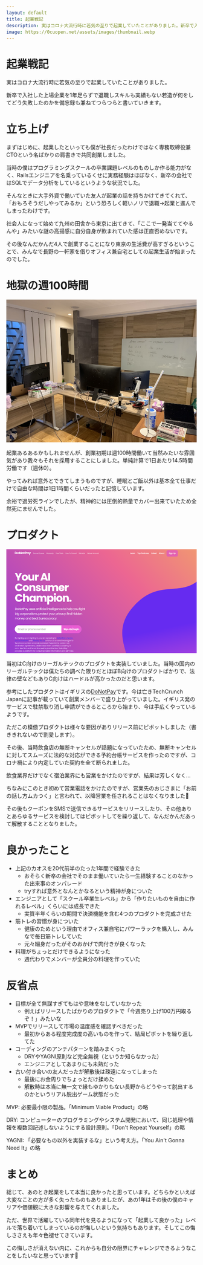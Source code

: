 ```yaml
---
layout: default
title: 起業戦記
description: 実はコロナ大流行時に若気の至りで起業していたことがありました。新卒で入社した上場企業を1年足らずで退職しスキルも実績…
image: https://0cuopen.net/assets/images/thumbnail.webp
---
```


# 起業戦記

実はコロナ大流行時に若気の至りで起業していたことがありました。

新卒で入社した上場企業を1年足らずで退職しスキルも実績もない若造が何をしてどう失敗したのかを備忘録も兼ねてつらつらと書いていきます。

# 立ち上げ

まずはじめに、起業したといっても僕が社長だったわけではなく専務取締役兼CTOという名ばかりの肩書きで共同創業しました。

当時の僕はプログラミングスクールの卒業課題レベルのものしか作る能力がなく、Railsエンジニアを名乗っているくせに実務経験はほぼなく、新卒の会社ではSQLでデータ分析をしているというような状況でした。

そんなときに大手外資で働いていた友人が起業の話を持ちかけてきてくれて、「おもろそうだしやってみるか」という恐ろしく軽いノリで退職→起業と進んでしまったわけです。

社会人になって始めて九州の田舎から東京に出てきて、「ここで一発当ててやるんや」みたいな謎の高揚感に自分自身が飲まれていた感は正直否めないです。

その後なんだかんだ4人で創業することになり東京の生活費が高すぎるということで、みんなで長野の一軒家を借りオフィス兼自宅としての起業生活が始まったのでした。

# 地獄の週100時間

<img src="assets/images/nagano_office.JPG" alt="長野のオフィス兼自宅" class="blog_image" />

起業あるあるかもしれませんが、創業初期は週100時間働いて当然みたいな雰囲気があり我々もそれを採用することにしました。単純計算で1日あたり14.5時間労働です（週休0）。

やってみれば意外とできてしまうものですが、睡眠とご飯以外は基本全て仕事だけで自由な時間は1日1時間くらいだったと記憶しています。

余裕で過労死ラインでしたが、精神的には圧倒的熱量でカバー出来ていたため全然死にませんでした。

# プロダクト

<img src="assets/images/donotpay.png" alt="donotpay" class="blog_image" />

当初はC向けのリーガルテックのプロダクトを実装していました。当時の国内のリーガルテックは僕たちの調べた限りだとほぼB向けのプロダクトばかりで、法律の壁などもありC向けはハードルが高かったのだと思います。

参考にしたプロダクトはイギリスの[DoNotPay](https://donotpay.com/)です。今は亡きTechCrunch Japanに記事が載っていて創業メンバーで盛り上がっていました。イギリス発のサービスで駐禁取り消し申請ができるところから始まり、今は手広くやっているようです。

ただこの模倣プロダクトは様々な要因がありリリース前にピボットしました（書ききれないので割愛します）。

その後、当時飲食店の無断キャンセルが話題になっていたため、無断キャンセルに対してスムーズに法的な対応ができる予約台帳サービスを作ったのですが、コロナ禍により内定していた契約を全て断られました。

飲食業界だけでなく宿泊業界にも営業をかけたのですが、結果は芳しくなく…

ちなみにこのとき初めて営業電話をかけたのですが、営業先のおじさまに「お前の話し方ムカつく」と言われて、以降営業を任されることはなくなりました🎉

その後もクーポンをSMSで送信できるサービスをリリースしたり、その他ありとあらゆるサービスを検討してはピボットしてを繰り返して、なんだかんだあって解散することとなりました。

# 良かったこと

<div class="ul_wrapper">
  <ul>
    <li>上記のカオスを20代前半のたった1年間で経験できた
      <ul>
      <li>おそらく新卒の会社でそのまま働いていたら一生経験することのなかった出来事のオンパレード</li>
      <li>tryすれば意外となんとかなるという精神が身についた</li>
      </ul>
    </li>
    <li>エンジニアとして「スクール卒業生レベル」から「作りたいものを自由に作れるレベル」くらいには成長できた
      <ul>
      <li>実質半年くらいの期間で決済機能を含む4つのプロダクトを完成させた</li>
      </ul>
    </li>
    <li>筋トレの習慣が身についた
      <ul>
      <li>健康のためという理由でオフィス兼自宅にパワーラックを購入し、みんなで毎日筋トレしていた</li>
      <li>元々細身だったがそのおかげで肉付きが良くなった</li>
      </ul>
    </li>
    <li>料理がちょっとだけできるようになった
      <ul>
      <li>週代わりでメンバーが全員分の料理を作っていた</li>
      </ul>
    </li>
  </ul>
</div>

# 反省点

<div class="ul_wrapper">
  <ul>
    <li>目標が全て無謀すぎてもはや意味をなしていなかった
      <ul>
      <li>例えばリリースしたばかりのプロダクトで「今週売り上げ100万円取るぞ！」みたいな</li>
      </ul>
    </li>
    <li>MVPでリリースして市場の温度感を確認すべきだった
      <ul>
      <li>最初からある程度完成度の高いものを作って、結局ピボットを繰り返してた</li>
      </ul>
    </li>
    <li>コーディングのアンチパターンを踏みまくった
      <ul>
      <li>DRYやYAGNI原則など完全無視（というか知らなかった）</li>
      <li>エンジニアとしてあまりにも未熟だった</li>
      </ul>
    </li>
    <li>古い付き合いの友人だったが解散後は疎遠になってしまった
      <ul>
      <li>最後にお金周りでちょっとだけ揉めた</li>
      <li>解散時は本当に無一文で縁もゆかりもない長野からどうやって脱出するのかというリアル脱出ゲーム状態だった</li>
      </ul>
    </li>
  </ul>
</div>

MVP: 必要最小限の製品。「Minimum Viable Product」の略

DRY: コンピューターのプログラミングやシステム開発において、同じ処理や情報を複数回記述しないようにする設計原則。「Don't Repeat Yourself」の略

YAGNI: 「必要なもの以外を実装するな」という考え方。「You Ain't Gonna Need It」の略

# まとめ

総じて、あのとき起業をして本当に良かったと思っています。どちらかといえば大変なことの方が多く失ったものもありましたが、あの1年はその後の僕のキャリアや価値観に大きな影響を与えてくれました。

ただ、世界で活躍している同年代を見るようになって「起業して良かった」レベルで落ち着いてしまっているのが悔しいという気持ちもあります。そしてこの悔しささえも年々色褪せてきています。

この悔しさが消えない内に、これからも自分の限界にチャレンジできるようなことをしたいなと思っています🚀
